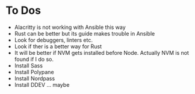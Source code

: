# To Dos
* Alacritty is not working with Ansible this way
* Rust can be better but its guide makes trouble in Ansible
* Look for debuggers, linters etc.
* Look if ther is a better way for Rust
* It will be better if NVM gets installed before Node. Actually NVM is not found if I do so.
* Install Sass
* Install Polypane
* Install Nordpass
* Install DDEV ... maybe
